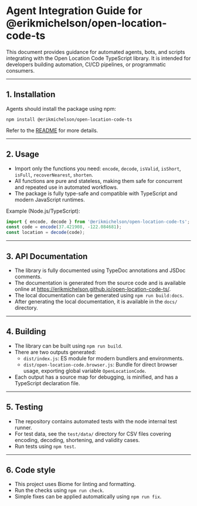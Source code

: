 # Agent Integration Guide for @erikmichelson/open-location-code-ts

This document provides guidance for automated agents, bots, and scripts integrating with the Open Location Code TypeScript library.
It is intended for developers building automation, CI/CD pipelines, or programmatic consumers.

---

## 1. Installation

Agents should install the package using npm:

    npm install @erikmichelson/open-location-code-ts

Refer to the [README](./README.md) for more details.

---

## 2. Usage

- Import only the functions you need: `encode`, `decode`, `isValid`, `isShort`, `isFull`, `recoverNearest`, `shorten`.
- All functions are pure and stateless, making them safe for concurrent and repeated use in automated workflows.
- The package is fully type-safe and compatible with TypeScript and modern JavaScript runtimes.

Example (Node.js/TypeScript):

```ts
import { encode, decode } from '@erikmichelson/open-location-code-ts';
const code = encode(37.421908, -122.084681);
const location = decode(code);
```

---

## 3. API Documentation

- The library is fully documented using TypeDoc annotations and JSDoc comments.
- The documentation is generated from the source code and is available online at <https://erikmichelson.github.io/open-location-code-ts/>.
- The local documentation can be generated using `npm run build:docs`.
- After generating the local documentation, it is available in the `docs/` directory.

---

## 4. Building

- The library can be built using `npm run build`.
- There are two outputs generated:
  - `dist/index.js`: ES module for modern bundlers and environments.
  - `dist/open-location-code.browser.js`: Bundle for direct browser usage, exporting global variable `OpenLocationCode`.
- Each output has a source map for debugging, is minified, and has a TypeScript declaration file.

---

## 5. Testing

- The repository contains automated tests with the node internal test runner.
- For test data, see the `test/data/` directory for CSV files covering encoding, decoding, shortening, and validity cases.
- Run tests using `npm test`.

---

## 6. Code style

- This project uses Biome for linting and formatting.
- Run the checks using `npm run check`.
- Simple fixes can be applied automatically using `npm run fix`.
